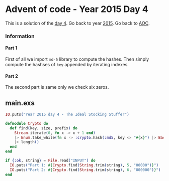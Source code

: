 # Advent of code - Year 2015 Day 4

This is a solution of the [day 4](https://adventofcode.com/2015/day/4). Go back to year [2015](2015.md). Go back to [AOC](../adventofcode.md).

### Information

#### Part 1

First of all we import `md-5` library to compute the hashes. Then simply compute the hashses of `key` appended by iterating indexes.

#### Part 2

The second part is same only we check six zeros.

## main.exs

```exs
IO.puts("Year 2015 day 4 - The Ideal Stocking Stuffer")

defmodule Crypto do
  def find(key, size, prefix) do
    Stream.iterate(0, fn x -> x + 1 end)
    |> Enum.take_while(fn x -> :crypto.hash(:md5, key <> "#{x}") |> Base.encode16() |> String.slice(0, size) != prefix end)
    |> length()
  end
end

if {:ok, string} = File.read("INPUT") do
  IO.puts("Part 1: #{Crypto.find(String.trim(string), 5, "00000")}")
  IO.puts("Part 2: #{Crypto.find(String.trim(string), 6, "000000")}")
end
```

